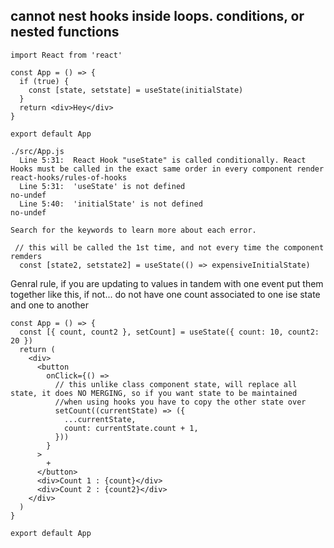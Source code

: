 ## cannot nest hooks inside loops. conditions, or nested functions

```
import React from 'react'

const App = () => {
  if (true) {
    const [state, setstate] = useState(initialState)
  }
  return <div>Hey</div>
}

export default App
```

```
./src/App.js
  Line 5:31:  React Hook "useState" is called conditionally. React Hooks must be called in the exact same order in every component render  react-hooks/rules-of-hooks
  Line 5:31:  'useState' is not defined                                                                                                    no-undef
  Line 5:40:  'initialState' is not defined                                                                                                no-undef

Search for the keywords to learn more about each error.
```

```
 // this will be called the 1st time, and not every time the component remders
  const [state2, setstate2] = useState(() => expensiveInitialState)
```

Genral rule, if you are updating to values in tandem with one event put them together like this, if not... do not have one count associated to one ise state and one to another

```
const App = () => {
  const [{ count, count2 }, setCount] = useState({ count: 10, count2: 20 })
  return (
    <div>
      <button
        onClick={() =>
          // this unlike class component state, will replace all state, it does NO MERGING, so if you want state to be maintained
          //when using hooks you have to copy the other state over
          setCount((currentState) => ({
            ...currentState,
            count: currentState.count + 1,
          }))
        }
      >
        +
      </button>
      <div>Count 1 : {count}</div>
      <div>Count 2 : {count2}</div>
    </div>
  )
}

export default App
```
